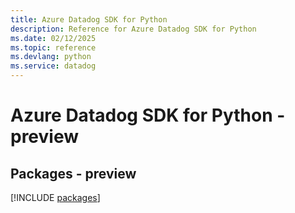 ```yaml
---
title: Azure Datadog SDK for Python
description: Reference for Azure Datadog SDK for Python
ms.date: 02/12/2025
ms.topic: reference
ms.devlang: python
ms.service: datadog
---
```

# Azure Datadog SDK for Python - preview
## Packages - preview
[!INCLUDE [packages](datadog-index.md)]